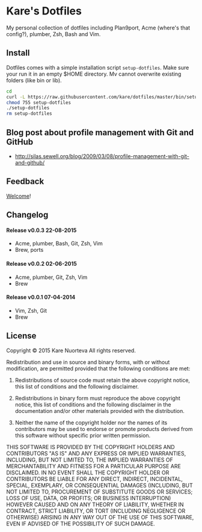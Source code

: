 # Kare's Dotfiles
My personal collection of dotfiles including Plan9port, Acme (where's that config?), plumber, Zsh, Bash and Vim.

## Install

Dotfiles comes with a simple installation script ```setup-dotfiles```. Make sure your run it in an empty $HOME directory. Mv cannot overwrite existing folders (like bin or lib).
```sh
cd
curl -L https://raw.githubusercontent.com/kare/dotfiles/master/bin/setup-dotfiles > setup-dotfiles
chmod 755 setup-dotfiles
./setup-dotfiles
rm setup-dotfiles
```

## Blog post about profile management with Git and GitHub

* http://silas.sewell.org/blog/2009/03/08/profile-management-with-git-and-github/

## Feedback

[Welcome](https://github.com/kare/dotfiles/issues)!

## Changelog

#### Release v0.0.3 22-08-2015

* Acme, plumber, Bash, Git, Zsh, Vim
* Brew, ports

#### Release v0.0.2 02-06-2015

* Acme, plumber, Git, Zsh, Vim
* Brew

#### Release v0.0.1 07-04-2014 

* Vim, Zsh, Git
* Brew

## License

Copyright © 2015 Kare Nuorteva
All rights reserved.

Redistribution and use in source and binary forms, with or without
modification, are permitted provided that the following conditions are
met:

1. Redistributions of source code must retain the above copyright
notice, this list of conditions and the following disclaimer.

2. Redistributions in binary form must reproduce the above
copyright notice, this list of conditions and the following disclaimer
in the documentation and/or other materials provided with the
distribution.

3. Neither the name of the copyright holder nor the names of its
contributors may be used to endorse or promote products derived from
this software without specific prior written permission.

THIS SOFTWARE IS PROVIDED BY THE COPYRIGHT HOLDERS AND CONTRIBUTORS
"AS IS" AND ANY EXPRESS OR IMPLIED WARRANTIES, INCLUDING, BUT NOT
LIMITED TO, THE IMPLIED WARRANTIES OF MERCHANTABILITY AND FITNESS FOR
A PARTICULAR PURPOSE ARE DISCLAIMED. IN NO EVENT SHALL THE COPYRIGHT
HOLDER OR CONTRIBUTORS BE LIABLE FOR ANY DIRECT, INDIRECT, INCIDENTAL,
SPECIAL, EXEMPLARY, OR CONSEQUENTIAL DAMAGES (INCLUDING, BUT NOT
LIMITED TO, PROCUREMENT OF SUBSTITUTE GOODS OR SERVICES; LOSS OF USE,
DATA, OR PROFITS; OR BUSINESS INTERRUPTION) HOWEVER CAUSED AND ON ANY
THEORY OF LIABILITY, WHETHER IN CONTRACT, STRICT LIABILITY, OR TORT
(INCLUDING NEGLIGENCE OR OTHERWISE) ARISING IN ANY WAY OUT OF THE USE
OF THIS SOFTWARE, EVEN IF ADVISED OF THE POSSIBILITY OF SUCH DAMAGE.
